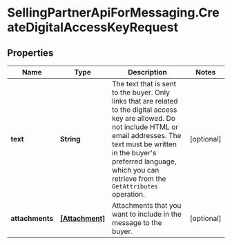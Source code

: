 # SellingPartnerApiForMessaging.CreateDigitalAccessKeyRequest

## Properties
Name | Type | Description | Notes
------------ | ------------- | ------------- | -------------
**text** | **String** | The text that is sent to the buyer. Only links that are related to the digital access key are allowed. Do not include HTML or email addresses. The text must be written in the buyer's preferred language, which you can retrieve from the `GetAttributes` operation. | [optional] 
**attachments** | [**[Attachment]**](Attachment.md) | Attachments that you want to include in the message to the buyer. | [optional] 


